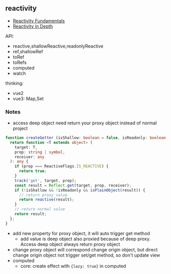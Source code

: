 ## reactivity
* [Reactivity Fundamentals](https://vuejs.org/guide/essentials/reactivity-fundamentals.html)
* [Reactivity in Depth](https://vuejs.org/guide/extras/reactivity-in-depth.html)

API:
* reactive,shallowReactive,readonlyReactive
* ref,shallowRef
* toRef
* toRefs
* computed
* watch

thinking:
* vue2
* vue3: Map,Set

### Notes
* access deep object need return your proxy object instead of normal project
```ts
function createGetter (isShallow: boolean = false, isReadonly: boolean = false) {
  return function <T extends object> (
    target: T,
    prop: string | symbol,
    receiver: any
  ): any {
    if (prop === ReactiveFlags.IS_REACTIVE) {
      return true;
    }
    track('get', target, prop);
    const result = Reflect.get(target, prop, receiver);
    if (!isShallow && !isReadonly && isPlainObject(result)) {
      // return proxy value
      return reactive(result);
    }
    // return normal value
    return result;
  };
}
```
* add new property for proxy object, it will auto trigger get method
  * add value is deep object also proxied because of deep proxy. Access deep object always return proxy object
* change proxy object will correspond change origin object, but direct change origin object not trigger set/get method, so don't update view
* computed
  * core: create effect with `{lazy: true}` in computed
